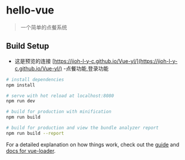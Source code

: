 # hello-vue

> 一个简单的点餐系统

## Build Setup


- 这是预览的连接 [https://jioh-l-y-c.github.io/Vue-yl/](https://jioh-l-y-c.github.io/Vue-yl/)
-点餐功能,登录功能
``` bash
# install dependencies
npm install

# serve with hot reload at localhost:8080
npm run dev

# build for production with minification
npm run build

# build for production and view the bundle analyzer report
npm run build --report
```

For a detailed explanation on how things work, check out the [guide](http://vuejs-templates.github.io/webpack/) and [docs for vue-loader](http://vuejs.github.io/vue-loader).
